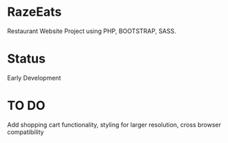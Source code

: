 # RazeEats
 Restaurant Website Project using PHP, BOOTSTRAP, SASS.

# Status
 Early Development
 
# TO DO
Add shopping cart functionality, styling for larger resolution, cross browser compatibility
